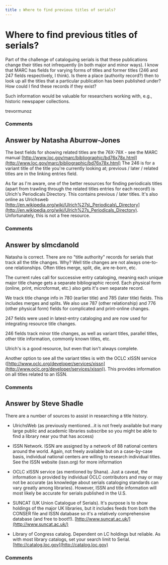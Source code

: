 ```yaml
---
title : Where to find previous titles of serials?
---
```

Where to find previous titles of serials?
=====================
Part of the challenge of cataloguing serials is that these publications
change their titles not infrequently (in both major and minor ways). I
know that MARC has fields for varying forms of titles and former titles
(246 and 247 fields respectively, I think). Is there a place (authority
record?) then to look up all the titles that a particular publication
has been published under? How could I find these records if they exist?

Such information would be valuable for researchers working with, e.g.,
historic newspaper collections.

trevormunoz

### Comments ###


Answer by Natasha Aburrow-Jones
----------------
The best fields for showing related titles are the 76X-78X - see the
MARC manual
[http://www.loc.gov/marc/bibliographic/bd76x78x.html](http://www.loc.gov/marc/bibliographic/bd76x78x.html)
The 246 is for a variant title of the title you're currently looking at;
previous / later / related titles are in the linking entries field.

As far as I'm aware, one of the better resources for finding periodicals
titles (apart from trawling through the related titles entries for each
record!) is Ulrich's Periodicals Directory. This contains previous /
later titles. It's also online as Ulrichsweb
[http://en.wikipedia.org/wiki/Ulrich%27s\_Periodicals\_Directory](http://en.wikipedia.org/wiki/Ulrich%27s_Periodicals_Directory).
Unfortunately, this is not a free resource.

### Comments ###

Answer by slmcdanold
----------------
Natasha is correct. There are no "title authority" records for serials
that track all the title changes. Why? Well title changes are not always
one-to-one relationships. Often titles merge, split, die, are re-born,
etc.

The current rules call for successive entry cataloging, meaning each
unique major title change gets a separate bibliographic record. Each
physical form (online, print, microformat, etc.) also gets it's own
separate record.

We track title change info in 780 (earlier title) and 785 (later title)
fields. This includes merges and splits. We also use 787 (other
relationship) and 776 (other physical form) fields for complicated and
print-online changes.

247 fields were used in latest-entry cataloging and are now used for
integrating resource title changes.

246 fields track minor title changes, as well as variant titles,
parallel titles, other title information, commonly known titles, etc.

Ulrich's is a good resource, but even that isn't always complete.

Another option to see all the variant titles is with the OCLC xISSN
service
([http://www.oclc.org/developer/services/xissn](http://www.oclc.org/developer/services/xissn)).
This provides information on all titles related to an ISSN.

### Comments ###

Answer by Steve Shadle
----------------
There are a number of sources to assist in researching a title history.

-   UlrichsWeb (as previously mentioned...it is not freely available but
    many large public and academic libraries subscribe so you might be
    able to find a library near you that has access)

-   ISSN Network. ISSN are assigned by a network of 88 national centers
    around the world. Again, not freely available but on a case-by-case
    basis, individual national centers are willing to research
    individual titles. See the ISSN website (issn.org) for more
    information

-   OCLC xISSN service (as mentioned by Shana). Just a caveat, the
    information is provided by individual OCLC contributors and may or
    may not be accurate (as knowledge about serials cataloging standards
    can vary greatly among libraries). However, ISSN and title
    information will most likely be accurate for serials published in
    the U.S.

-   SUNCAT (UK Union Catalogue of Serials). It's purpose is to show
    holdings of the major UK libraries, but it includes feeds from both
    the CONSER file and ISSN database so it's a relatively comprehensive
    database (and free to boot!!).
    [http://www.suncat.ac.uk/](http://www.suncat.ac.uk/)

-   Library of Congress catalog. Dependent on LC holdings but reliable.
    As with most library catalogs, set your search limit to Serial.
    [http://catalog.loc.gov](http://catalog.loc.gov)



### Comments ###


